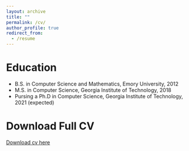 ```yaml
---
layout: archive
title: ""
permalink: /cv/
author_profile: true
redirect_from:
  - /resume
---
```


Education
======
* B.S. in Computer Science and Mathematics, Emory University, 2012
* M.S. in Computer Science, Georgia Institute of Technology, 2018
* Pursing a Ph.D in Computer Science, Georgia Institute of Technology, 2021 (expected)

Download Full CV
======
[Download cv here](http://meerahahn.github.io/files/paper1.pdf)


